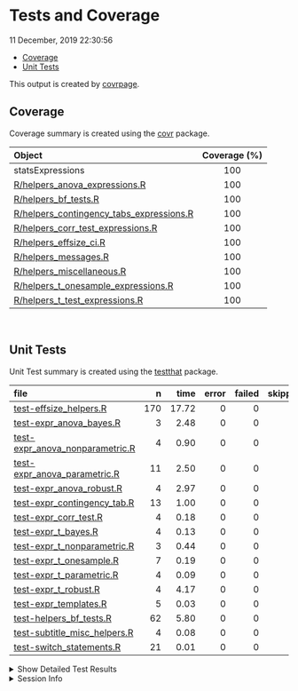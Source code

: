 Tests and Coverage
================
11 December, 2019 22:30:56

  - [Coverage](#coverage)
  - [Unit Tests](#unit-tests)

This output is created by
[covrpage](https://github.com/metrumresearchgroup/covrpage).

## Coverage

Coverage summary is created using the
[covr](https://github.com/r-lib/covr) package.

| Object                                                                                     | Coverage (%) |
| :----------------------------------------------------------------------------------------- | :----------: |
| statsExpressions                                                                           |     100      |
| [R/helpers\_anova\_expressions.R](../R/helpers_anova_expressions.R)                        |     100      |
| [R/helpers\_bf\_tests.R](../R/helpers_bf_tests.R)                                          |     100      |
| [R/helpers\_contingency\_tabs\_expressions.R](../R/helpers_contingency_tabs_expressions.R) |     100      |
| [R/helpers\_corr\_test\_expressions.R](../R/helpers_corr_test_expressions.R)               |     100      |
| [R/helpers\_effsize\_ci.R](../R/helpers_effsize_ci.R)                                      |     100      |
| [R/helpers\_messages.R](../R/helpers_messages.R)                                           |     100      |
| [R/helpers\_miscellaneous.R](../R/helpers_miscellaneous.R)                                 |     100      |
| [R/helpers\_t\_onesample\_expressions.R](../R/helpers_t_onesample_expressions.R)           |     100      |
| [R/helpers\_t\_test\_expressions.R](../R/helpers_t_test_expressions.R)                     |     100      |

<br>

## Unit Tests

Unit Test summary is created using the
[testthat](https://github.com/r-lib/testthat) package.

| file                                                                          |   n |  time | error | failed | skipped | warning |
| :---------------------------------------------------------------------------- | --: | ----: | ----: | -----: | ------: | ------: |
| [test-effsize\_helpers.R](testthat/test-effsize_helpers.R)                    | 170 | 17.72 |     0 |      0 |       0 |       0 |
| [test-expr\_anova\_bayes.R](testthat/test-expr_anova_bayes.R)                 |   3 |  2.48 |     0 |      0 |       0 |       0 |
| [test-expr\_anova\_nonparametric.R](testthat/test-expr_anova_nonparametric.R) |   4 |  0.90 |     0 |      0 |       0 |       0 |
| [test-expr\_anova\_parametric.R](testthat/test-expr_anova_parametric.R)       |  11 |  2.50 |     0 |      0 |       0 |       0 |
| [test-expr\_anova\_robust.R](testthat/test-expr_anova_robust.R)               |   4 |  2.97 |     0 |      0 |       0 |       0 |
| [test-expr\_contingency\_tab.R](testthat/test-expr_contingency_tab.R)         |  13 |  1.00 |     0 |      0 |       0 |       0 |
| [test-expr\_corr\_test.R](testthat/test-expr_corr_test.R)                     |   4 |  0.18 |     0 |      0 |       0 |       0 |
| [test-expr\_t\_bayes.R](testthat/test-expr_t_bayes.R)                         |   4 |  0.13 |     0 |      0 |       0 |       0 |
| [test-expr\_t\_nonparametric.R](testthat/test-expr_t_nonparametric.R)         |   3 |  0.44 |     0 |      0 |       0 |       0 |
| [test-expr\_t\_onesample.R](testthat/test-expr_t_onesample.R)                 |   7 |  0.19 |     0 |      0 |       0 |       0 |
| [test-expr\_t\_parametric.R](testthat/test-expr_t_parametric.R)               |   4 |  0.09 |     0 |      0 |       0 |       0 |
| [test-expr\_t\_robust.R](testthat/test-expr_t_robust.R)                       |   4 |  4.17 |     0 |      0 |       0 |       0 |
| [test-expr\_templates.R](testthat/test-expr_templates.R)                      |   5 |  0.03 |     0 |      0 |       0 |       0 |
| [test-helpers\_bf\_tests.R](testthat/test-helpers_bf_tests.R)                 |  62 |  5.80 |     0 |      0 |       0 |       0 |
| [test-subtitle\_misc\_helpers.R](testthat/test-subtitle_misc_helpers.R)       |   4 |  0.08 |     0 |      0 |       0 |       0 |
| [test-switch\_statements.R](testthat/test-switch_statements.R)                |  21 |  0.01 |     0 |      0 |       0 |       0 |

<details closed>

<summary> Show Detailed Test Results </summary>

| file                                                                               | context                                    |                                 test                                  | status |  n |  time |
| :--------------------------------------------------------------------------------- | :----------------------------------------- | :-------------------------------------------------------------------: | :----- | -: | ----: |
| [test-effsize\_helpers.R](testthat/test-effsize_helpers.R#L11)                     | effsize\_t\_parametric                     |   effsize works for Cohen’s d and Hedge’s g (between - without NA)    | PASS   | 29 |  0.17 |
| [test-effsize\_helpers.R](testthat/test-effsize_helpers.R#L182_L185)               | effsize\_t\_parametric                     |     effsize works for Cohen’s d and Hedge’s g (between - with NA)     | PASS   | 24 |  0.08 |
| [test-effsize\_helpers.R](testthat/test-effsize_helpers.R#L330_L336)               | effsize\_t\_parametric                     |    effsize works for Cohen’s d and Hedge’s g (within - without NA)    | PASS   | 26 |  0.07 |
| [test-effsize\_helpers.R](testthat/test-effsize_helpers.R#L536_L545)               | effsize\_t\_parametric                     |     effsize works for Cohen’s d and Hedge’s g (within - with NA)      | PASS   | 23 |  0.10 |
| [test-effsize\_helpers.R](testthat/test-effsize_helpers.R#L762)                    | effsize\_t\_parametric                     |                   effsize works for one sample test                   | PASS   | 14 |  0.03 |
| [test-effsize\_helpers.R](testthat/test-effsize_helpers.R#L833)                    | t1way\_ci                                  |                            t1way\_ci works                            | PASS   | 13 | 15.22 |
| [test-effsize\_helpers.R](testthat/test-effsize_helpers.R#L909)                    | test\_yuend\_ci                            |       Yuen’s test on trimmed means for dependent samples works        | PASS   | 18 |  1.61 |
| [test-effsize\_helpers.R](testthat/test-effsize_helpers.R#L999)                    | robcor\_ci                                 |                           robcor\_ci works                            | PASS   | 23 |  0.44 |
| [test-expr\_anova\_bayes.R](testthat/test-expr_anova_bayes.R#L39)                  | expr\_anova\_bayes                         |              expr\_anova\_bayes works (between-subjects)              | PASS   |  1 |  0.09 |
| [test-expr\_anova\_bayes.R](testthat/test-expr_anova_bayes.R#L79)                  | expr\_anova\_bayes                         |              expr\_anova\_bayes works (within-subjects)               | PASS   |  1 |  0.34 |
| [test-expr\_anova\_bayes.R](testthat/test-expr_anova_bayes.R#L119)                 | expr\_anova\_bayes                         |         expr\_anova\_bayes works (within-subjects) - with NA          | PASS   |  1 |  2.05 |
| [test-expr\_anova\_nonparametric.R](testthat/test-expr_anova_nonparametric.R#L56)  | expr\_anova\_nonparametric                 |             between-subjects - data with and without NAs              | PASS   |  2 |  0.32 |
| [test-expr\_anova\_nonparametric.R](testthat/test-expr_anova_nonparametric.R#L162) | expr\_anova\_nonparametric                 |              within-subjects - data with and without NAs              | PASS   |  2 |  0.58 |
| [test-expr\_anova\_parametric.R](testthat/test-expr_anova_parametric.R#L58)        | expr\_anova\_parametric - between-subjects |             parametric anova subtitles work (without NAs)             | PASS   |  1 |  0.06 |
| [test-expr\_anova\_parametric.R](testthat/test-expr_anova_parametric.R#L119)       | expr\_anova\_parametric - between-subjects |              parametric anova subtitles work (with NAs)               | PASS   |  1 |  0.75 |
| [test-expr\_anova\_parametric.R](testthat/test-expr_anova_parametric.R#L177)       | expr\_anova\_parametric - between-subjects |         parametric anova subtitles with partial omega-squared         | PASS   |  1 |  0.12 |
| [test-expr\_anova\_parametric.R](testthat/test-expr_anova_parametric.R#L236)       | expr\_anova\_parametric - between-subjects | parametric anova subtitles with partial eta-squared and data with NAs | PASS   |  1 |  0.04 |
| [test-expr\_anova\_parametric.R](testthat/test-expr_anova_parametric.R#L347)       | expr\_anova\_parametric - between-subjects | parametric anova subtitles with partial eta-squared and data with NAs | PASS   |  2 |  0.14 |
| [test-expr\_anova\_parametric.R](testthat/test-expr_anova_parametric.R#L409)       | expr\_anova\_parametric - between-subjects |             parametric anova subtitles work (without NAs)             | PASS   |  1 |  0.51 |
| [test-expr\_anova\_parametric.R](testthat/test-expr_anova_parametric.R#L469)       | expr\_anova\_parametric - between-subjects |              parametric anova subtitles work (with NAs)               | PASS   |  2 |  0.27 |
| [test-expr\_anova\_parametric.R](testthat/test-expr_anova_parametric.R#L583)       | expr\_anova\_parametric - between-subjects |           parametric anova subtitles work (catch bad data)            | PASS   |  1 |  0.47 |
| [test-expr\_anova\_parametric.R](testthat/test-expr_anova_parametric.R#L662_L692)  | expr\_anova\_parametric - between-subjects |               checking warning message when too few obs               | PASS   |  1 |  0.14 |
| [test-expr\_anova\_robust.R](testthat/test-expr_anova_robust.R#L58)                | expr\_anova\_robust                        |             expr\_anova\_robust works - between-subjects              | PASS   |  2 |  2.88 |
| [test-expr\_anova\_robust.R](testthat/test-expr_anova_robust.R#L155)               | expr\_anova\_robust                        |              expr\_anova\_robust works - within-subjects              | PASS   |  2 |  0.09 |
| [test-expr\_contingency\_tab.R](testthat/test-expr_contingency_tab.R#L60)          | expr\_contingency\_tab                     |            expr\_contingency\_tab works - data without NAs            | PASS   |  2 |  0.39 |
| [test-expr\_contingency\_tab.R](testthat/test-expr_contingency_tab.R#L162)         | expr\_contingency\_tab                     |             expr\_contingency\_tab works - data with NAs              | PASS   |  1 |  0.05 |
| [test-expr\_contingency\_tab.R](testthat/test-expr_contingency_tab.R#L242)         | expr\_contingency\_tab                     |     paired expr\_contingency\_tab works - counts data without NAs     | PASS   |  1 |  0.08 |
| [test-expr\_contingency\_tab.R](testthat/test-expr_contingency_tab.R#L335)         | expr\_contingency\_tab                     |            paired expr\_contingency\_tab works - with NAs             | PASS   |  1 |  0.09 |
| [test-expr\_contingency\_tab.R](testthat/test-expr_contingency_tab.R#L419)         | expr\_contingency\_tab                     |                          paired data 4-by-4                           | PASS   |  1 |  0.11 |
| [test-expr\_contingency\_tab.R](testthat/test-expr_contingency_tab.R#L477)         | expr\_contingency\_tab                     |      Goodness of Fit expr\_contingency\_tab works without counts      | PASS   |  2 |  0.11 |
| [test-expr\_contingency\_tab.R](testthat/test-expr_contingency_tab.R#L574)         | expr\_contingency\_tab                     |       Goodness of Fit expr\_contingency\_tab works with counts        | PASS   |  1 |  0.08 |
| [test-expr\_contingency\_tab.R](testthat/test-expr_contingency_tab.R#L628)         | expr\_contingency\_tab                     |             works with dataframes with NAs and with ratio             | PASS   |  1 |  0.04 |
| [test-expr\_contingency\_tab.R](testthat/test-expr_contingency_tab.R#L644_L647)    | expr\_contingency\_tab                     |                       works even in edge cases                        | PASS   |  3 |  0.05 |
| [test-expr\_corr\_test.R](testthat/test-expr_corr_test.R#L54)                      | expr\_corr\_test                           |                expr\_corr\_test works - nonparametric                 | PASS   |  1 |  0.11 |
| [test-expr\_corr\_test.R](testthat/test-expr_corr_test.R#L112)                     | expr\_corr\_test                           |                  expr\_corr\_test works - parametric                  | PASS   |  1 |  0.01 |
| [test-expr\_corr\_test.R](testthat/test-expr_corr_test.R#L170)                     | expr\_corr\_test                           |                    expr\_corr\_test works - robust                    | PASS   |  1 |  0.03 |
| [test-expr\_corr\_test.R](testthat/test-expr_corr_test.R#L212)                     | expr\_corr\_test                           |                    expr\_corr\_test works - bayes                     | PASS   |  1 |  0.03 |
| [test-expr\_t\_bayes.R](testthat/test-expr_t_bayes.R#L42)                          | expr\_t\_bayes                             |            expr\_t\_bayes works - between-subjects design             | PASS   |  1 |  0.02 |
| [test-expr\_t\_bayes.R](testthat/test-expr_t_bayes.R#L83)                          | expr\_t\_bayes                             |       expr\_t\_bayes works - between-subjects design - with NA        | PASS   |  1 |  0.01 |
| [test-expr\_t\_bayes.R](testthat/test-expr_t_bayes.R#L160)                         | expr\_t\_bayes                             |         expr\_t\_bayes\_paired works - within-subjects design         | PASS   |  1 |  0.06 |
| [test-expr\_t\_bayes.R](testthat/test-expr_t_bayes.R#L201)                         | expr\_t\_bayes                             |    expr\_t\_bayes\_paired works - within-subjects design - with NA    | PASS   |  1 |  0.04 |
| [test-expr\_t\_nonparametric.R](testthat/test-expr_t_nonparametric.R#L53)          | expr\_t\_nonparametric                     |        expr\_t\_nonparametric works - between-subjects design         | PASS   |  1 |  0.36 |
| [test-expr\_t\_nonparametric.R](testthat/test-expr_t_nonparametric.R#L99_L103)     | expr\_t\_nonparametric                     |         expr\_t\_nonparametric works - within-subjects design         | PASS   |  2 |  0.08 |
| [test-expr\_t\_onesample.R](testthat/test-expr_t_onesample.R#L199)                 | expr\_t\_onesample                         |                  expr\_t\_onesample parametric works                  | PASS   |  4 |  0.07 |
| [test-expr\_t\_onesample.R](testthat/test-expr_t_onesample.R#L256)                 | expr\_t\_onesample                         |                expr\_t\_onesample non-parametric works                | PASS   |  1 |  0.07 |
| [test-expr\_t\_onesample.R](testthat/test-expr_t_onesample.R#L306)                 | expr\_t\_onesample                         |                    expr\_t\_onesample robust works                    | PASS   |  1 |  0.04 |
| [test-expr\_t\_onesample.R](testthat/test-expr_t_onesample.R#L347)                 | expr\_t\_onesample                         |                 expr\_t\_onesample bayes factor works                 | PASS   |  1 |  0.01 |
| [test-expr\_t\_parametric.R](testthat/test-expr_t_parametric.R#L63)                | expr\_t\_parametric                        |        parametric t-test works (between-subjects without NAs)         | PASS   |  1 |  0.01 |
| [test-expr\_t\_parametric.R](testthat/test-expr_t_parametric.R#L127)               | expr\_t\_parametric                        |          parametric t-test works (between-subjects with NAs)          | PASS   |  1 |  0.02 |
| [test-expr\_t\_parametric.R](testthat/test-expr_t_parametric.R#L186)               | expr\_t\_parametric                        |         parametric t-test works (within-subjects without NAs)         | PASS   |  1 |  0.03 |
| [test-expr\_t\_parametric.R](testthat/test-expr_t_parametric.R#L243)               | expr\_t\_parametric                        |          parametric t-test works (within-subjects with NAs)           | PASS   |  1 |  0.03 |
| [test-expr\_t\_robust.R](testthat/test-expr_t_robust.R#L58)                        | expr\_t\_robust                            |            expr\_t\_robust - within-subjects - without NAs            | PASS   |  2 |  2.20 |
| [test-expr\_t\_robust.R](testthat/test-expr_t_robust.R#L134)                       | expr\_t\_robust                            |             expr\_t\_robust - within-subjects - with NAs              | PASS   |  1 |  1.29 |
| [test-expr\_t\_robust.R](testthat/test-expr_t_robust.R#L191)                       | expr\_t\_robust                            |           expr\_t\_robust - between-subjects - without NAs            | PASS   |  1 |  0.68 |
| [test-expr\_templates.R](testthat/test-expr_templates.R#L59)                       | expr\_templates                            |       checking if subtitle template works without any parameter       | PASS   |  1 |  0.00 |
| [test-expr\_templates.R](testthat/test-expr_templates.R#L121)                      | expr\_templates                            |      checking if subtitle template works with a single parameter      | PASS   |  2 |  0.01 |
| [test-expr\_templates.R](testthat/test-expr_templates.R#L203)                      | expr\_templates                            |        checking if subtitle template works with two parameters        | PASS   |  2 |  0.02 |
| [test-helpers\_bf\_tests.R](testthat/test-helpers_bf_tests.R#L20)                  | helpers\_bf\_tests                         |                      bayes factor (correlation)                       | PASS   |  5 |  0.02 |
| [test-helpers\_bf\_tests.R](testthat/test-helpers_bf_tests.R#L57)                  | helpers\_bf\_tests                         |               bayes factor (independent samples t-test)               | PASS   |  6 |  0.07 |
| [test-helpers\_bf\_tests.R](testthat/test-helpers_bf_tests.R#L105)                 | helpers\_bf\_tests                         |                     bayes factor (paired t-test)                      | PASS   |  7 |  0.10 |
| [test-helpers\_bf\_tests.R](testthat/test-helpers_bf_tests.R#L146)                 | helpers\_bf\_tests                         |                   bayes factor (one sample t-test)                    | PASS   |  7 |  0.03 |
| [test-helpers\_bf\_tests.R](testthat/test-helpers_bf_tests.R#L212)                 | helpers\_bf\_tests                         |                bayes factor (between-subjects - anova)                | PASS   |  9 |  0.12 |
| [test-helpers\_bf\_tests.R](testthat/test-helpers_bf_tests.R#L320)                 | helpers\_bf\_tests                         |                bayes factor (within-subjects - anova)                 | PASS   |  9 |  1.16 |
| [test-helpers\_bf\_tests.R](testthat/test-helpers_bf_tests.R#L385)                 | helpers\_bf\_tests                         |                    bayes factor (proportion test)                     | PASS   |  6 |  4.19 |
| [test-helpers\_bf\_tests.R](testthat/test-helpers_bf_tests.R#L479)                 | helpers\_bf\_tests                         |                    bayes factor (contingency tab)                     | PASS   | 10 |  0.09 |
| [test-helpers\_bf\_tests.R](testthat/test-helpers_bf_tests.R#L555)                 | helpers\_bf\_tests                         |                   bayes factor caption maker check                    | PASS   |  1 |  0.02 |
| [test-helpers\_bf\_tests.R](testthat/test-helpers_bf_tests.R#L585_L603)            | helpers\_bf\_tests                         |                   bayes factor caption maker check                    | PASS   |  2 |  0.00 |
| [test-subtitle\_misc\_helpers.R](testthat/test-subtitle_misc_helpers.R#L27)        | long\_to\_wide\_converter                  |                    long\_to\_wide\_converter works                    | PASS   |  4 |  0.08 |
| [test-switch\_statements.R](testthat/test-switch_statements.R#L10)                 | switch statements                          |                   switch for effct size type works                    | PASS   | 13 |  0.00 |
| [test-switch\_statements.R](testthat/test-switch_statements.R#L34)                 | switch statements                          |                      switch for stats type works                      | PASS   |  8 |  0.01 |

</details>

<details>

<summary> Session Info </summary>

| Field    | Value                            |
| :------- | :------------------------------- |
| Version  | R version 3.6.1 (2019-07-05)     |
| Platform | x86\_64-w64-mingw32/x64 (64-bit) |
| Running  | Windows 10 x64 (build 16299)     |
| Language | English\_United States           |
| Timezone | Europe/Berlin                    |

| Package  | Version |
| :------- | :------ |
| testthat | 2.3.1   |
| covr     | 3.4.0   |
| covrpage | 0.0.70  |

</details>

<!--- Final Status : pass --->
